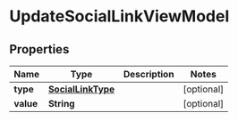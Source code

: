 # UpdateSocialLinkViewModel

## Properties
Name | Type | Description | Notes
------------ | ------------- | ------------- | -------------
**type** | [**SocialLinkType**](SocialLinkType.md) |  |  [optional]
**value** | **String** |  |  [optional]
